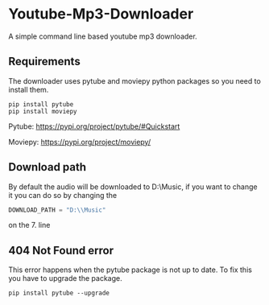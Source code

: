 # Youtube-Mp3-Downloader
 
A simple command line based youtube mp3 downloader.

## Requirements
The downloader uses pytube and moviepy python packages so you need to install them.

```
pip install pytube
pip install moviepy
```

Pytube: https://pypi.org/project/pytube/#Quickstart

Moviepy: https://pypi.org/project/moviepy/

## Download path
By default the audio will be downloaded to D:\\Music, if you want to change it you can do so by changing the 
```python
DOWNLOAD_PATH = "D:\\Music"
```
on the 7. line

## 404 Not Found error
This error happens when the pytube package is not up to date.
To fix this you have to upgrade the package.

```
pip install pytube --upgrade
```
